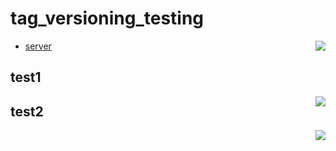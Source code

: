 # tag_versioning_testing
* [server](apps/yap/website/server/) <a href="https://s3-eu-west-1.amazonaws.com/yousician-office/backend/master/coverageSummary/summary/index.html" target="_blank"><img align="right" src="https://s3-eu-west-1.amazonaws.com/yousician-office/backend/master/coverageSummary/master.svg"></a>

## test1
<img align="right" src="https://s3-eu-west-1.amazonaws.com/yousician-office/backend/master/coverage_summary/master.svg">

## test2

<img align="right" src="https://d1xdf48549vgyg.cloudfront.net/test.svg">
